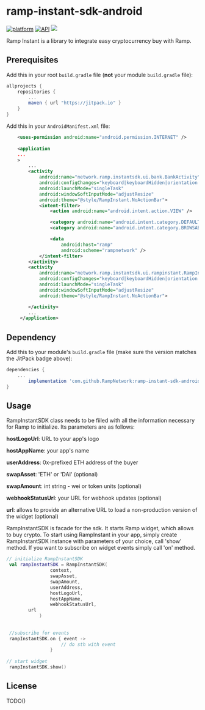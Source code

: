 # ramp-instant-sdk-android
[![platform](https://img.shields.io/badge/platform-Android-yellow.svg)](https://www.android.com)
[![API](https://img.shields.io/badge/API-24%2B-brightgreen.svg?style=flat)](https://android-arsenal.com/api?level=24)
[![](https://jitpack.io/v/RampNetwork/ramp-instant-sdk-android.svg)](https://jitpack.io/#RampNetwork/ramp-instant-sdk-android)


Ramp Instant is a library to integrate easy cryptocurrency buy with Ramp.


## Prerequisites

Add this in your root `build.gradle` file (**not** your module `build.gradle` file):

```gradle
allprojects {
	repositories {
		...
		maven { url "https://jitpack.io" }
	}
}
```

Add this in your `AndroidManifest.xml` file:

```xml
    <uses-permission android:name="android.permission.INTERNET" />
    
    <application
	...
 	>
	    ...
        <activity
            android:name="network.ramp.instantsdk.ui.bank.BankActivity"
            android:configChanges="keyboard|keyboardHidden|orientation|screenLayout|uiMode|screenSize|smallestScreenSize"
            android:launchMode="singleTask"
            android:windowSoftInputMode="adjustResize"
            android:theme="@style/RampInstant.NoActionBar">
            <intent-filter>
                <action android:name="android.intent.action.VIEW" />

                <category android:name="android.intent.category.DEFAULT" />
                <category android:name="android.intent.category.BROWSABLE" />

                <data
                    android:host="ramp"
                    android:scheme="rampnetwork" />
            </intent-filter>
        </activity>
        <activity
            android:name="network.ramp.instantsdk.ui.rampinstant.RampInstantActivity"
            android:configChanges="keyboard|keyboardHidden|orientation|screenLayout|uiMode|screenSize|smallestScreenSize"
            android:launchMode="singleTask"
            android:windowSoftInputMode="adjustResize"
            android:theme="@style/RampInstant.NoActionBar">

        </activity>
	    ...
     </application>
```

## Dependency

Add this to your module's `build.gradle` file (make sure the version matches the JitPack badge above):

```gradle
dependencies {
	...
	    implementation 'com.github.RampNetwork:ramp-instant-sdk-android:v0.4.2'
}
```

## Usage

RampInstantSDK class needs to be fiiled with all the information necessary for Ramp to initialize. Its parameters are as follows:

**hostLogoUrl**: URL to your app's logo

**hostAppName**: your app's name

**userAddress**: 0x-prefixed ETH address of the buyer

**swapAsset**: 'ETH' or 'DAI' (optional)

**swapAmount**: int string - wei or token units (optional)

**webhookStatusUrl**: your URL for webhook updates (optional)

**url**: allows to provide an alternative URL to load a non-production version of the widget (optional)

RampInstantSDK is facade for the sdk. It starts Ramp widget, which allows to buy crypto. 
To start using RampInstant in your app, simply create RampInstantSDK instance with parameters of your choice, call 'show' method. If you want to subscribe on widget events simply call 'on' method.

```kotlin
// initialize RampInstantSDK
 val rampInstantSDK = RampInstantSDK(
                context,
                swapAsset,
                swapAmount,
                userAddress,
                hostLogoUrl,
                hostAppName,
                webhookStatusUrl,
		url
          	)
		
		
 //subscribe for events
 rampInstantSDK.on { event ->
                    // do sth with event
                }
		
// start widget		
 rampInstantSDK.show()

```

## License
TODO()

